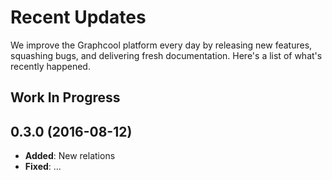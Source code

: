 # Recent Updates

We improve the Graphcool platform every day by releasing new features, squashing bugs, and delivering fresh documentation. Here's a list of what's recently happened.

## Work In Progress

## 0.3.0 (2016-08-12)

* **Added**: New relations
* **Fixed**: ...
